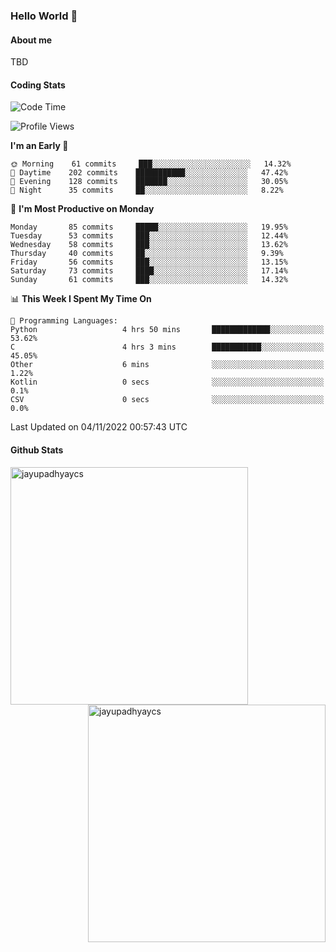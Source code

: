 ### Hello World 👋
#### About me
TBD
#### Coding Stats
<!--START_SECTION:waka-->
![Code Time](http://img.shields.io/badge/Code%20Time-241%20hrs%2047%20mins-blue)

![Profile Views](http://img.shields.io/badge/Profile%20Views-0-blue)

**I'm an Early 🐤** 

```text
🌞 Morning    61 commits     ███░░░░░░░░░░░░░░░░░░░░░░   14.32% 
🌆 Daytime    202 commits    ███████████░░░░░░░░░░░░░░   47.42% 
🌃 Evening    128 commits    ███████░░░░░░░░░░░░░░░░░░   30.05% 
🌙 Night      35 commits     ██░░░░░░░░░░░░░░░░░░░░░░░   8.22%

```
📅 **I'm Most Productive on Monday** 

```text
Monday       85 commits     █████░░░░░░░░░░░░░░░░░░░░   19.95% 
Tuesday      53 commits     ███░░░░░░░░░░░░░░░░░░░░░░   12.44% 
Wednesday    58 commits     ███░░░░░░░░░░░░░░░░░░░░░░   13.62% 
Thursday     40 commits     ██░░░░░░░░░░░░░░░░░░░░░░░   9.39% 
Friday       56 commits     ███░░░░░░░░░░░░░░░░░░░░░░   13.15% 
Saturday     73 commits     ████░░░░░░░░░░░░░░░░░░░░░   17.14% 
Sunday       61 commits     ███░░░░░░░░░░░░░░░░░░░░░░   14.32%

```


📊 **This Week I Spent My Time On** 

```text
💬 Programming Languages: 
Python                   4 hrs 50 mins       █████████████░░░░░░░░░░░░   53.62% 
C                        4 hrs 3 mins        ███████████░░░░░░░░░░░░░░   45.05% 
Other                    6 mins              ░░░░░░░░░░░░░░░░░░░░░░░░░   1.22% 
Kotlin                   0 secs              ░░░░░░░░░░░░░░░░░░░░░░░░░   0.1% 
CSV                      0 secs              ░░░░░░░░░░░░░░░░░░░░░░░░░   0.0%

```


 Last Updated on 04/11/2022 00:57:43 UTC
<!--END_SECTION:waka-->
#### Github Stats

<p  ><img align="left" src="https://github-readme-stats.vercel.app/api/top-langs?username=jayupadhyaycs&theme=tokyonight&show_icons=true&locale=en&layout=compact" alt="jayupadhyaycs" width="380px"  /> 
<img align="right" src="https://github-readme-streak-stats.herokuapp.com/?user=jayupadhyaycs&theme=tokyonight&" alt="jayupadhyaycs" width="380px"/>
</p>




<!--
**JayUpadhyayCS/JayUpadhyayCS** is a ✨ _special_ ✨ repository because its `README.md` (this file) appears on your GitHub profile.

Here are some ideas to get you started:

- 🔭 I’m currently working on ...
- 🌱 I’m currently learning ...
- 👯 I’m looking to collaborate on ...
- 🤔 I’m looking for help with ...
- 💬 Ask me about ...
- 📫 How to reach me: ...
- 😄 Pronouns: ...
- ⚡ Fun fact: ...
-->
